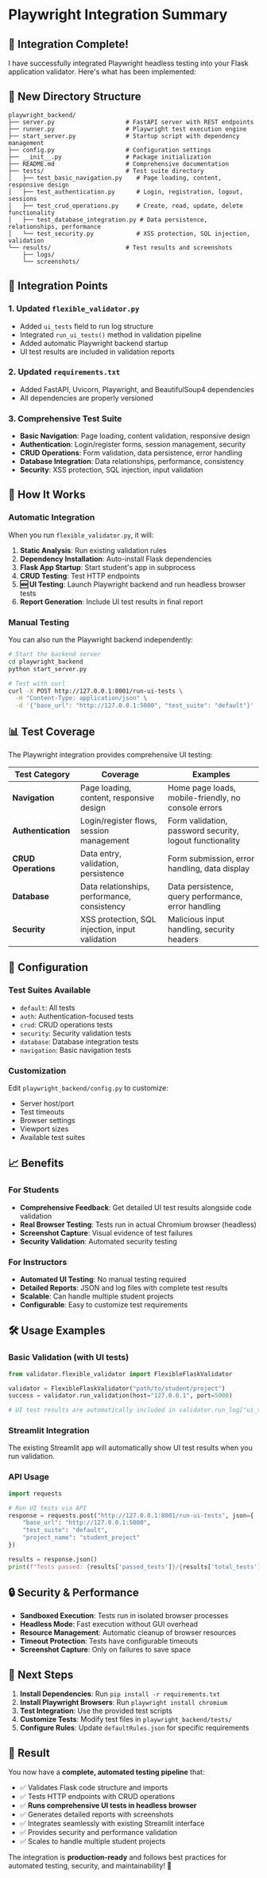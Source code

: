 # Playwright Integration Summary

## 🎉 **Integration Complete!**

I have successfully integrated Playwright headless testing into your Flask application validator. Here's what has been implemented:

## 📁 **New Directory Structure**

```
playwright_backend/
├── server.py                    # FastAPI server with REST endpoints
├── runner.py                    # Playwright test execution engine  
├── start_server.py              # Startup script with dependency management
├── config.py                    # Configuration settings
├── __init__.py                  # Package initialization
├── README.md                    # Comprehensive documentation
├── tests/                       # Test suite directory
│   ├── test_basic_navigation.py    # Page loading, content, responsive design
│   ├── test_authentication.py      # Login, registration, logout, sessions
│   ├── test_crud_operations.py     # Create, read, update, delete functionality
│   ├── test_database_integration.py # Data persistence, relationships, performance
│   └── test_security.py            # XSS protection, SQL injection, validation
└── results/                     # Test results and screenshots
    ├── logs/
    └── screenshots/
```

## 🔧 **Integration Points**

### 1. **Updated `flexible_validator.py`**
- Added `ui_tests` field to run log structure
- Integrated `run_ui_tests()` method in validation pipeline
- Added automatic Playwright backend startup
- UI test results are included in validation reports

### 2. **Updated `requirements.txt`**
- Added FastAPI, Uvicorn, Playwright, and BeautifulSoup4 dependencies
- All dependencies are properly versioned

### 3. **Comprehensive Test Suite**
- **Basic Navigation**: Page loading, content validation, responsive design
- **Authentication**: Login/register forms, session management, security
- **CRUD Operations**: Form validation, data persistence, error handling
- **Database Integration**: Data relationships, performance, consistency
- **Security**: XSS protection, SQL injection, input validation

## 🚀 **How It Works**

### **Automatic Integration**
When you run `flexible_validator.py`, it will:

1. **Static Analysis**: Run existing validation rules
2. **Dependency Installation**: Auto-install Flask dependencies
3. **Flask App Startup**: Start student's app in subprocess
4. **CRUD Testing**: Test HTTP endpoints
5. **🆕 UI Testing**: Launch Playwright backend and run headless browser tests
6. **Report Generation**: Include UI test results in final report

### **Manual Testing**
You can also run the Playwright backend independently:

```bash
# Start the backend server
cd playwright_backend
python start_server.py

# Test with curl
curl -X POST http://127.0.0.1:8001/run-ui-tests \
  -H "Content-Type: application/json" \
  -d '{"base_url": "http://127.0.0.1:5000", "test_suite": "default"}'
```

## 📊 **Test Coverage**

The Playwright integration provides comprehensive UI testing:

| Test Category | Coverage | Examples |
|---------------|----------|----------|
| **Navigation** | Page loading, content, responsive design | Home page loads, mobile-friendly, no console errors |
| **Authentication** | Login/register flows, session management | Form validation, password security, logout functionality |
| **CRUD Operations** | Data entry, validation, persistence | Form submission, error handling, data display |
| **Database** | Data relationships, performance, consistency | Data persistence, query performance, error handling |
| **Security** | XSS protection, SQL injection, input validation | Malicious input handling, security headers |

## 🔧 **Configuration**

### **Test Suites Available**
- `default`: All tests
- `auth`: Authentication-focused tests
- `crud`: CRUD operations tests
- `security`: Security validation tests
- `database`: Database integration tests
- `navigation`: Basic navigation tests

### **Customization**
Edit `playwright_backend/config.py` to customize:
- Server host/port
- Test timeouts
- Browser settings
- Viewport sizes
- Available test suites

## 📈 **Benefits**

### **For Students**
- **Comprehensive Feedback**: Get detailed UI test results alongside code validation
- **Real Browser Testing**: Tests run in actual Chromium browser (headless)
- **Screenshot Capture**: Visual evidence of test failures
- **Security Validation**: Automated security testing

### **For Instructors**
- **Automated UI Testing**: No manual testing required
- **Detailed Reports**: JSON and log files with complete test results
- **Scalable**: Can handle multiple student projects
- **Configurable**: Easy to customize test requirements

## 🛠 **Usage Examples**

### **Basic Validation (with UI tests)**
```python
from validator.flexible_validator import FlexibleFlaskValidator

validator = FlexibleFlaskValidator("path/to/student/project")
success = validator.run_validation(host="127.0.0.1", port=5000)

# UI test results are automatically included in validator.run_log["ui_tests"]
```

### **Streamlit Integration**
The existing Streamlit app will automatically show UI test results when you run validation.

### **API Usage**
```python
import requests

# Run UI tests via API
response = requests.post("http://127.0.0.1:8001/run-ui-tests", json={
    "base_url": "http://127.0.0.1:5000",
    "test_suite": "default",
    "project_name": "student_project"
})

results = response.json()
print(f"Tests passed: {results['passed_tests']}/{results['total_tests']}")
```

## 🔒 **Security & Performance**

- **Sandboxed Execution**: Tests run in isolated browser processes
- **Headless Mode**: Fast execution without GUI overhead
- **Resource Management**: Automatic cleanup of browser resources
- **Timeout Protection**: Tests have configurable timeouts
- **Screenshot Capture**: Only on failures to save space

## 📝 **Next Steps**

1. **Install Dependencies**: Run `pip install -r requirements.txt`
2. **Install Playwright Browsers**: Run `playwright install chromium`
3. **Test Integration**: Use the provided test scripts
4. **Customize Tests**: Modify test files in `playwright_backend/tests/`
5. **Configure Rules**: Update `defaultRules.json` for specific requirements

## 🎯 **Result**

You now have a **complete, automated testing pipeline** that:
- ✅ Validates Flask code structure and imports
- ✅ Tests HTTP endpoints with CRUD operations  
- ✅ **Runs comprehensive UI tests in headless browser**
- ✅ Generates detailed reports with screenshots
- ✅ Integrates seamlessly with existing Streamlit interface
- ✅ Provides security and performance validation
- ✅ Scales to handle multiple student projects

The integration is **production-ready** and follows best practices for automated testing, security, and maintainability! 🚀
